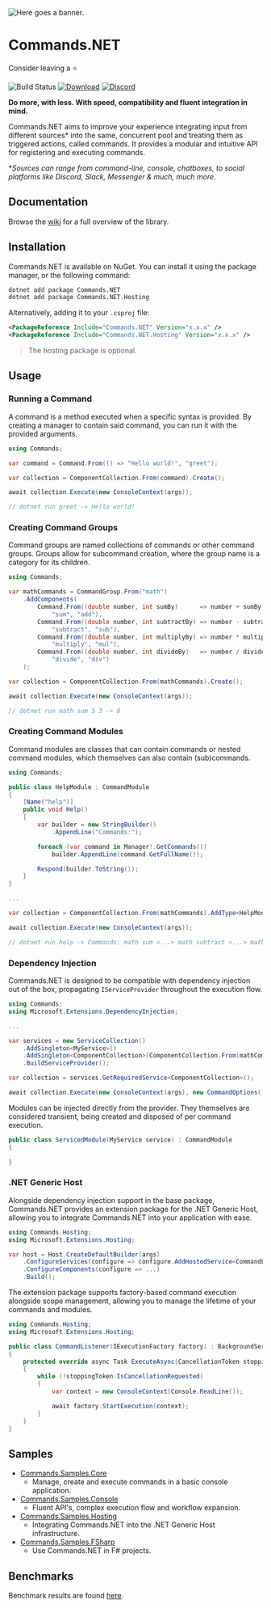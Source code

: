 ![Here goes a banner.](https://raw.githubusercontent.com/csmir/Commands.NET/refs/heads/master/img/cnetbanner_lighttrans_outline_bexp.png)

# Commands.NET

Consider leaving a ⭐

![Build Status](https://img.shields.io/github/actions/workflow/status/csmir/Commands.NET/dotnet-master.yml?branch=master&style=flat)
[![Download](https://img.shields.io/static/v1?style=flat&message=download%20on%20nuget&color=004880&logo=NuGet&logoColor=FFFFFF&label=)](https://nuget.org/packages/Commands.NET)
[![Discord](https://img.shields.io/discord/1092510256384450652?style=flat)](https://discord.gg/T7hCvShAx5)

**Do more, with less. With speed, compatibility and fluent integration in mind.**

Commands.NET aims to improve your experience integrating input from different sources* into the same, concurrent pool and treating them as triggered actions, called commands. 
It provides a modular and intuitive API for registering and executing commands.

**Sources can range from command-line, console, chatboxes, to social platforms like Discord, Slack, Messenger & much, much more.*

## Documentation

Browse the [wiki](https://github.com/csmir/Commands.NET/wiki) for a full overview of the library.

## Installation

Commands.NET is available on NuGet. You can install it using the package manager, or the following command:

```bash
dotnet add package Commands.NET
dotnet add package Commands.NET.Hosting
```

Alternatively, adding it to your `.csproj` file:

```xml
<PackageReference Include="Commands.NET" Version="x.x.x" />
<PackageReference Include="Commands.NET.Hosting" Version="x.x.x" />
```
> The hosting package is optional.

## Usage

### Running a Command

A command is a method executed when a specific syntax is provided. 
By creating a manager to contain said command, you can run it with the provided arguments.

```cs
using Commands;

var command = Command.From(() => "Hello world!", "greet");

var collection = ComponentCollection.From(command).Create();

await collection.Execute(new ConsoleContext(args));

// dotnet run greet -> Hello world!
```

### Creating Command Groups

Command groups are named collections of commands or other command groups. 
Groups allow for subcommand creation, where the group name is a category for its children.

```cs
using Commands;

var mathCommands = CommandGroup.From("math")
    .AddComponents(
        Command.From((double number, int sumBy)      => number + sumBy, 
            "sum", "add"), 
        Command.From((double number, int subtractBy) => number - subtractBy, 
            "subtract", "sub"), 
        Command.From((double number, int multiplyBy) => number * multiplyBy, 
            "multiply", "mul"), 
        Command.From((double number, int divideBy)   => number / divideBy, 
            "divide", "div")
    );

var collection = ComponentCollection.From(mathCommands).Create();

await collection.Execute(new ConsoleContext(args));

// dotnet run math sum 5 3 -> 8
```

### Creating Command Modules

Command modules are classes that can contain commands or nested command modules, which themselves can also contain (sub)commands.

```cs
using Commands;

public class HelpModule : CommandModule 
{
    [Name("help")]
    public void Help()
    {
        var builder = new StringBuilder()
            .AppendLine("Commands:");

        foreach (var command in Manager!.GetCommands())
            builder.AppendLine(command.GetFullName());

        Respond(builder.ToString());
    }
}

...

var collection = ComponentCollection.From(mathCommands).AddType<HelpModule>().Create();

await collection.Execute(new ConsoleContext(args));

// dotnet run help -> Commands: math sum <...> math subtract <...> math ...
```

### Dependency Injection

Commands.NET is designed to be compatible with dependency injection out of the box, propagating `IServiceProvider` throughout the execution flow.

```cs
using Commands;
using Microsoft.Extensions.DependencyInjection;

...

var services = new ServiceCollection()
    .AddSingleton<MyService>()
    .AddSingleton<ComponentCollection>(ComponentCollection.From(mathCommands).AddType<HelpModule>().Create());
    .BuildServiceProvider();

var collection = services.GetRequiredService<ComponentCollection>();

await collection.Execute(new ConsoleContext(args), new CommandOptions() { Services = services });
```

Modules can be injected directly from the provider. They themselves are considered transient, being created and disposed of per command execution.

```cs
public class ServicedModule(MyService service) : CommandModule 
{

}
```

### .NET Generic Host

Alongside dependency injection support in the base package, Commands.NET provides an extension package for the .NET Generic Host, allowing you to integrate Commands.NET into your application with ease.

```cs
using Commands.Hosting;
using Microsoft.Extensions.Hosting;

var host = Host.CreateDefaultBuilder(args)
    .ConfigureServices(configure => configure.AddHostedService<CommandListener>())
    .ConfigureComponents(configure => ...)
    .Build();
```

The extension package supports factory-based command execution alongside scope management, allowing you to manage the lifetime of your commands and modules.

```cs
using Commands.Hosting;
using Microsoft.Extensions.Hosting;

public class CommandListener(IExecutionFactory factory) : BackgroundService
{
    protected override async Task ExecuteAsync(CancellationToken stoppingToken)
    {
        while (!stoppingToken.IsCancellationRequested)
        {
            var context = new ConsoleContext(Console.ReadLine());

            await factory.StartExecution(context);
        }
    }
}
```

## Samples

- [Commands.Samples.Core](https://github.com/csmir/Commands.NET/tree/master/src/Commands.Samples/Commands.Samples.Core)
  - Manage, create and execute commands in a basic console application.
- [Commands.Samples.Console](https://github.com/csmir/Commands.NET/tree/master/src/Commands.Samples/Commands.Samples.Console)
  - Fluent API's, complex execution flow and workflow expansion.
- [Commands.Samples.Hosting](https://github.com/csmir/Commands.NET/tree/master/src/Commands.Samples/Commands.Samples.Hosting)
  - Integrating Commands.NET into the .NET Generic Host infrastructure.
- [Commands.Samples.FSharp](https://github.com/csmir/Commands.NET/tree/master/src/Commands.Samples/Commands.Samples.FSharp)
  - Use Commands.NET in F# projects.

## Benchmarks

Benchmark results are found [here](https://github.com/csmir/Commands.NET/tree/master/src/Commands.Tests/Commands.Tests.Benchmarks/README.md).
